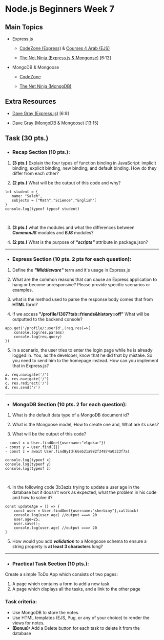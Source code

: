 # Node.js Beginners Week 7

## Main Topics

* Express.js
    - [CodeZone (Express)](https://m.youtube.com/watch?v=vjde20smUpM&list=PLQtNtS-WfRa8OF9juY3k6WUWayMfDKHK2&index=6&t=1s&pp=iAQB) & [Courses 4 Arab (EJS)](https://m.youtube.com/watch?v=Qns_i2_XBdg)

    - [The Net Ninja (Express.js & Mongoose)](https://m.youtube.com/playlist?list=PL4cUxeGkcC9jsz4LDYc6kv3ymONOKxwBU) [6:12]

* MongoDB & Mongoose
    - [CodeZone](https://m.youtube.com/watch?v=vjde20smUpM&list=PLQtNtS-WfRa8OF9juY3k6WUWayMfDKHK2&index=6&t=1s&pp=iAQB)

    - [The Net Ninja (MongoDB)](https://m.youtube.com/playlist?list=PL4cUxeGkcC9h77dJ-QJlwGlZlTd4ecZOA)

 



## Extra Resources

- [Dave Gray (Express.js)](https://www.youtube.com/playlist?list=PL0Zuz27SZ-6PFkIxaJ6Xx_X46avTM1aYw) [6:9]

- [Dave Gray (MongoDB & Mongoose)](https://www.youtube.com/playlist?list=PL0Zuz27SZ-6PFkIxaJ6Xx_X46avTM1aYw) [13:15]


## Task (30 pts.)

- ### Recap Section (10 pts.):
1. **(3 pts.)** Explain the four types of function binding in JavaScript: implicit binding, explicit binding, new binding, and default binding. How do they differ from each other?

2. **(2 pts.)** What will be the output of this code and why?

```JS
let student = { 
   name: "Saleh",
   subjects = ["Math","Science","English"]
}
console.log(typeof typeof student)
```
<br>

3. **(3 pts.)** what the modules and what the differences between ***CommonJS*** modules and ***EJS*** modules?


4. **(2 pts.)** What is the purpose of ***"scripts"*** attribute in package.json?
---

- ### Express Section (10 pts. 2 pts for each question):
1. Define the ***"Middleware"*** term and it's usage in Express.js

2. What are the common reasons that can cause an Express application to hang or become unresponsive? Please provide specific scenarios or examples.

3. what is the method used to parse the response body comes that from **HTML** form?

4. If we access **"/profile/1307?tab=friends&history=off"**
What will be outputted to the backend console?

```JS
app.get('/profile/:userId',(req,res)=>{
    console.log(res.params)
    console.log(req.query)
})
```

5. In a scenario, the user tries to enter the login page while he is already logged in.
You, as the developer, know that he did that by mistake. So you need to send him to the homepage instead. How can you implement that in Express.js?

```JS
a. req.navigate('/')
b. res.navigate('/')
c. res.redirect('/')
d. res.send('/')
```
---

- ### MongoDB Section (10 pts. 2 for each question):

1. What is the default data type of a MongoDB document id?

2. What is the Mongoose model, How to create one and, What are its uses?

3. What will be the output of this code?
```JS
- const x = User.findOne({username:"elgokar"})
- const y = User.find({})
- const z = await User.findById(66eb21a982f34874a0323f7a)

console.log(typeof x)
console.log(typeof y)
console.log(typeof z)
``` 
<br>

4. In the following code 3b3aziz trying to update a user age in the database but it doosn't work as expected, what the problem in his code and how to solve it?

```JS
const updateAge = () => {
    const user = User.findOne({username:"sherbiny"},callback)
    console.log(user.age) //output ===> 20
    user.age=25;
    user.save();
    console.log(user.age) //output ===> 20
}
```

5. How would you add ***validation*** to a Mongoose schema to ensure a string property is **at least 3 characters** long?

---

- ### Practical Task Section (10 pts.):
Create a simple ToDo App which consists of two pages:

1. A page which contains a form to add a new task
2. A page which displays all the tasks, and a link to the other page

### Task criteria:
- Use MongoDB to store the notes.
- Use HTML templates (EJS, Pug, or any of your choice) to render the views for notes.
- **(Bonus):** Add a Delete button for each task to delete it from the database 